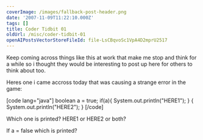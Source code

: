 ```yaml
---
coverImage: /images/fallback-post-header.png
date: '2007-11-09T11:22:10.000Z'
tags: []
title: Coder Tidbit 01
oldUrl: /misc/coder-tidbit-01
openAIPostsVectorStoreFileId: file-LsCBqvoSc1VpA4D2mprU2517
---
```


Keep coming across things like this at work that make me stop and think for a while so i thought they would be interesting to post up here for others to think about too.

<!-- more -->

Heres one i came accross today that was causing a strange error in the game:

[code lang="java"]
boolean a = true;
if(a){ System.out.println("HERE1"); } { System.out.println("HERE2"); }
[/code]

Which one is printed? HERE1 or HERE2 or both?

If a = false which is printed?
